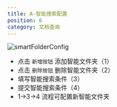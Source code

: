 ```yaml
---
title: A-智能搜索配置
position: 6
category: 文档查询
---
```

![smartFolderConfig](/smartFolderConfig.png)
- 点击 `新增按钮` 添加智能文件夹（1）
- 点击 `删除按钮` 删除智能文件夹（2）
- 填写智能搜索条件（3）
- 提交智能搜索条件（4）
- 1->3->4 流程可配置新智能文件夹
